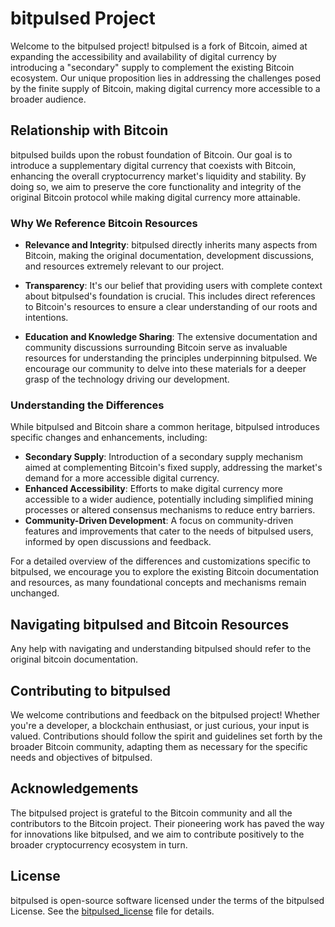 # bitpulsed Project

Welcome to the bitpulsed project! bitpulsed is a fork of Bitcoin, aimed at expanding the accessibility and availability of digital currency by introducing a "secondary" supply to complement the existing Bitcoin ecosystem. Our unique proposition lies in addressing the challenges posed by the finite supply of Bitcoin, making digital currency more accessible to a broader audience.

## Relationship with Bitcoin

bitpulsed builds upon the robust foundation of Bitcoin. Our goal is to introduce a supplementary digital currency that coexists with Bitcoin, enhancing the overall cryptocurrency market's liquidity and stability. By doing so, we aim to preserve the core functionality and integrity of the original Bitcoin protocol while making digital currency more attainable.

### Why We Reference Bitcoin Resources

- **Relevance and Integrity**: bitpulsed directly inherits many aspects from Bitcoin, making the original documentation, development discussions, and resources extremely relevant to our project.
  
- **Transparency**: It's our belief that providing users with complete context about bitpulsed's foundation is crucial. This includes direct references to Bitcoin's resources to ensure a clear understanding of our roots and intentions.

- **Education and Knowledge Sharing**: The extensive documentation and community discussions surrounding Bitcoin serve as invaluable resources for understanding the principles underpinning bitpulsed. We encourage our community to delve into these materials for a deeper grasp of the technology driving our development.

### Understanding the Differences

While bitpulsed and Bitcoin share a common heritage, bitpulsed introduces specific changes and enhancements, including:

- **Secondary Supply**: Introduction of a secondary supply mechanism aimed at complementing Bitcoin's fixed supply, addressing the market's demand for a more accessible digital currency.
- **Enhanced Accessibility**: Efforts to make digital currency more accessible to a wider audience, potentially including simplified mining processes or altered consensus mechanisms to reduce entry barriers.
- **Community-Driven Development**: A focus on community-driven features and improvements that cater to the needs of bitpulsed users, informed by open discussions and feedback.

For a detailed overview of the differences and customizations specific to bitpulsed, we encourage you to explore the existing Bitcoin documentation and resources, as many foundational concepts and mechanisms remain unchanged.

## Navigating bitpulsed and Bitcoin Resources
Any help with navigating and understanding bitpulsed should refer to the original bitcoin documentation.

## Contributing to bitpulsed

We welcome contributions and feedback on the bitpulsed project! Whether you're a developer, a blockchain enthusiast, or just curious, your input is valued. Contributions should follow the spirit and guidelines set forth by the broader Bitcoin community, adapting them as necessary for the specific needs and objectives of bitpulsed.

## Acknowledgements

The bitpulsed project is grateful to the Bitcoin community and all the contributors to the Bitcoin project. Their pioneering work has paved the way for innovations like bitpulsed, and we aim to contribute positively to the broader cryptocurrency ecosystem in turn.

## License

bitpulsed is open-source software licensed under the terms of the bitpulsed License. See the [bitpulsed_license](bitpulsed_license) file for details.
